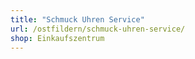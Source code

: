 ```yaml
---
title: "Schmuck Uhren Service"
url: /ostfildern/schmuck-uhren-service/
shop: Einkaufszentrum
---
```

